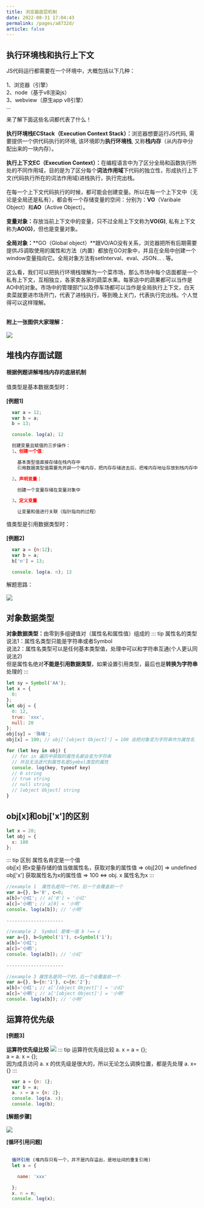 ```yaml
---
title: 浏览器底层机制
date: 2022-08-31 17:04:43
permalink: /pages/a8732d/
article: false
---
```



## 执行环境栈和执行上下文

JS代码运行都需要在一个环境中，大概包括以下几种：<br><br>
1、浏览器（引擎）<br>
2、node（基于v8渲染js）<br>
3、webview（原生app v8引擎）<br>
... 

来了解下面这些名词都代表了什么！<br><br>
<b>执行环境栈ECStack（Execution Context Stack）：</b>浏览器想要运行JS代码, 需要提供一个供代码执行的环境, 该环境即为**执行环境栈**, 又称**栈内存**（从内存中分配出来的一块内存）。
<br><br>
<b>执行上下文EC（Execution Context）：</b>在编程语言中为了区分全局和函数执行所处的不同作用域，目的是为了区分每个**词法作用域**下代码的独立性，形成执行上下文(代码执行所在的词法作用域)进栈执行，执行完出栈。
<br><br>
在每一个上下文代码执行的时候，都可能会创建变量。所以在每一个上下文中（无论是全局还是私有），都会有一个存储变量的空间：分别为：**VO**（Varibale Object）和**AO**（Active Object）。
<br><br>
<b>变量对象：</b>存放当前上下文中的变量，只不过全局上下文称为**VO(G)**, 私有上下文称为**AO(G)**，但也是变量对象。
<br><br>
<b>全局对象：</b>**GO（Global object）**跟VO/AO没有关系，浏览器把所有后期需要提供JS调取使用的属性和方法（内置）都放在GO对象中，并且在全局中创建一个window变量指向它。全局对象方法有setInterval、eval、JSON... . 等。
<br><br>
这么看，我们可以把执行环境栈理解为一个菜市场，那么市场中每个店面都是一个私有上下文，互相独立，各家卖各家的蔬菜水果。每家店中的蔬果都可以当作是AO中的对象。市场中的管理部门以及停车场都可以当作是全局执行上下文，白天卖菜就要进市场开门，代表了进栈执行，等到晚上关门，代表执行完出栈。个人觉得可以这样理解。
<br><br>

<b>附上一张图供大家理解：</b>
<br><br>
![](https://tva1.sinaimg.cn/large/007S8ZIlly1gh23i9j1eaj31ke0u01kx.jpg)

## 堆栈内存面试题

#### 根据例题讲解堆栈内存的底层机制
值类型是基本数据类型时：<br><br>
<b>[例题1]</b>
```javascript
  var a = 12; 
  var b = a; 
  b = 13; 

  console. log(a); 12

  创建变量且赋值的三步操作：
  1、创建一个值:

    基本类型值直接存储在栈内存中
    引用数据类型值需要先开辟一个堆内存，把内存存储进去后，把堆内存地址存放到栈内存中供变量调用。

  2、声明变量：

    创建一个变量存储在变量对象中

  3、定义变量

    让变量和值进行关联（指针指向的过程）

```

值类型是引用数据类型时：<br><br>
<b>[例题2]</b>
```javascript
  var a = {n:12}; 
  var b = a; 
  b['n'] = 13; 

  console. log(a. n); 13
```
解题思路：<br><br>
![](https://tva1.sinaimg.cn/large/007S8ZIlly1gh26ebd681j30ry0j0mzp.jpg)

## 对象数据类型

<b>对象数据类型：</b>由零到多组键值对（属性名和属性值）组成的
::: tip 属性名的类型
说法1：属性名类型只能是字符串或者Symbol<br>
说法2：属性名类型可以是任何基本类型值，处理中可以和字符串互通(个人更认同说法2)<br>
但是属性名绝对**不能是引用数据类型**，如果设置引用类型，最后也是**转换为字符串**处理的
:::

```javascript
let sy = Symbol('AA'); 
let x = {
  0: 
}; 
let obj = {
  0: 12, 
  true: 'xxx', 
  null: 20
}; 
obj[sy] = '珠峰'; 
obj[x] = 100; // obj['[object Object]'] = 100 会把对象变为字符串作为属性名

for (let key in obj) {
  // for in 遍历中获取的属性名都会变为字符串
  // 并且无法迭代到属性名是Symbol类型的属性
  console. log(key, tyoeof key)
  // 0 string
  // true string
  // null string
  // [object Object] string
}
```

## obj[x]和obj['x']的区别  

```javascript
let x = 20; 
let obj = {
  x: 100
}; 
```
::: tip 区别
  属性名肯定是一个值<br>
  obj[x] 把x变量存储的值当做属性名，获取对象的属性值 => obj[20] => undefined <br>
  obj['x'] 获取属性名为x的属性值 => 100 <=> obj. x  属性名为x
:::

```javascript
//example 1  属性名是同一个时，后一个会覆盖前一个
var a={}, b='0', c=0; 
a[b]='小红'; // a['0'] = '小红'
a[c]='小明'; // a[0] = '小明'
console. log(a[b]); // '小明'  
​
---------------------

//example 2  Symbol 是唯一值 b !== c
var a={}, b=Symbol('1'), c=Symbol('1'); 
a[b]='小红'; 
a[c]='小明'; 
console. log(a[b]); // '小红'
​
---------------------

//example 3 属性名是同一个时，后一个会覆盖前一个
var a={}, b={n:'1'}, c={m:'2'}; 
a[b]='小红'; // a['[object Object]'] = '小红'
a[c]='小明'; // a['[object Object]'] = '小明'
console. log(a[b]); // '小明'
```

## 运算符优先级

<b>[例题3]</b> <br><br>
<b>运算符优先级比较</b>
![](https://tva1.sinaimg.cn/large/007S8ZIlly1gh2x0b45s1j31mq08ewfu.jpg)
::: tip 运算符优先级比较
a. x = a = {}; <br>
a = a. x = {}; <br>
因为成员访问 a. x 的优先级是很大的，所以无论怎么调换位置，都是先处理 a. x={}
:::

```javascript
  var a = {n: 1}; 
  var b = a; 
  a. x = a = {n: 2}; 
  console. log(a. x); 
  console. log(b); 
```
<b>[解题步骤]</b><br><br>
![](https://tva1.sinaimg.cn/large/007S8ZIlly1gh2y67lrslj30s90hv41q.jpg)

<b>[循环引用问题]</b> <br><br>
```javascript
  循环引用 (堆内存只有一个，并不是内存溢出，是地址间的重复引用)
  let x = {

    name: 'xxx'

  }; 
  x. n = n; 
  console. log(x); 
```
